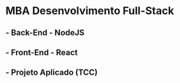# MBA Desenvolvimento Full-Stack

## - Back-End - NodeJS
## - Front-End - React
## - Projeto Aplicado (TCC)
